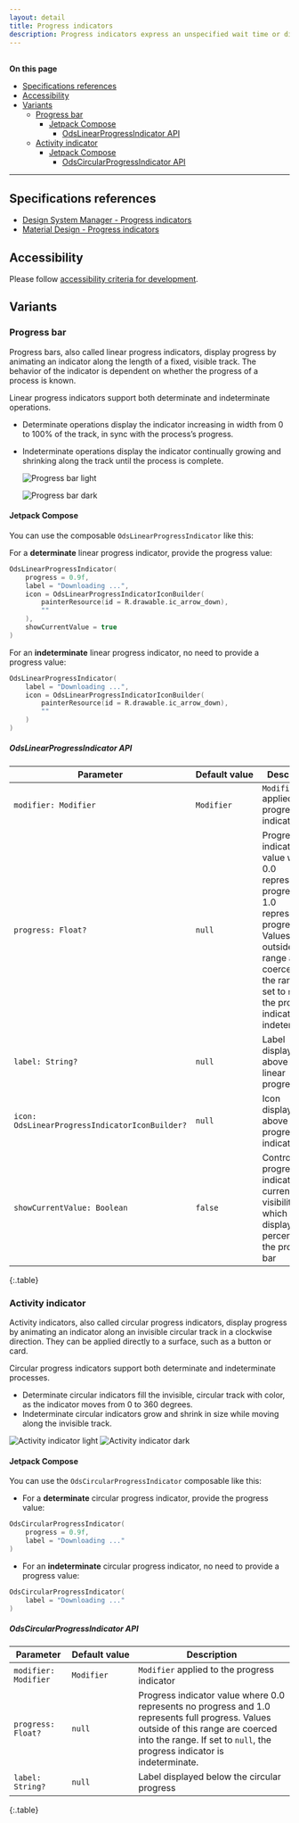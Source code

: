 ```yaml
---
layout: detail
title: Progress indicators
description: Progress indicators express an unspecified wait time or display the length of a process.
---
```


<br>**On this page**

* [Specifications references](#specifications-references)
* [Accessibility](#accessibility)
* [Variants](#variants)
    * [Progress bar](#progress-bar)
        * [Jetpack Compose](#jetpack-compose)
            * [OdsLinearProgressIndicator API](#odslinearprogressindicator-api)
    * [Activity indicator](#activity-indicator)
        * [Jetpack Compose](#jetpack-compose-1)
            * [OdsCircularProgressIndicator API](#odscircularprogressindicator-api)

---

## Specifications references

- [Design System Manager - Progress indicators](https://system.design.orange.com/0c1af118d/p/92aec5-progress-indicators------/b/33faf7)
- [Material Design - Progress indicators](https://material.io/components/progress-indicators/)

## Accessibility

Please follow [accessibility criteria for development](https://a11y-guidelines.orange.com/en/mobile/android/development/).

## Variants

### Progress bar

Progress bars, also called linear progress indicators, display progress by animating an indicator along the length of a fixed,
visible track. The behavior of the indicator is dependent on whether the progress of a process is
known.

Linear progress indicators support both determinate and indeterminate operations.

* Determinate operations display the indicator increasing in width
  from 0 to 100% of the track, in sync with the process’s progress.
* Indeterminate operations display the indicator continually growing
  and shrinking along the track until the process is complete.

  ![Progress bar light](images/progress_linear_light.png)

  ![Progress bar dark](images/progress_linear_dark.png)

#### Jetpack Compose

You can use the composable `OdsLinearProgressIndicator` like this:

For a **determinate** linear progress indicator, provide the progress value:

```kotlin
OdsLinearProgressIndicator(
    progress = 0.9f,
    label = "Downloading ...",
    icon = OdsLinearProgressIndicatorIconBuilder(
        painterResource(id = R.drawable.ic_arrow_down),
        ""
    ),
    showCurrentValue = true
)
```

For an **indeterminate** linear progress indicator, no need to provide a progress value:

```kotlin
OdsLinearProgressIndicator(
    label = "Downloading ...",
    icon = OdsLinearProgressIndicatorIconBuilder(
        painterResource(id = R.drawable.ic_arrow_down),
        ""
    )
)
```

##### OdsLinearProgressIndicator API

Parameter | Default&nbsp;value | Description
-- | -- | --
`modifier: Modifier` | `Modifier` | `Modifier` applied to the progress indicator
`progress: Float?` | `null` | Progress indicator value where 0.0 represents no progress and 1.0 represents full progress. Values outside of this range are coerced into the range. If set to `null`, the progress indicator is indeterminate.
`label: String?` | `null` | Label displayed above the linear progress
`icon: OdsLinearProgressIndicatorIconBuilder?` | `null` | Icon displayed above the progress indicator
`showCurrentValue: Boolean` | `false` | Controls the progress indicator current value visibility which is displayed in percent below the progress bar
{:.table}

### Activity indicator

Activity indicators, also called circular progress indicators, display progress by animating an indicator along an
invisible circular track in a clockwise direction. They can be applied directly
to a surface, such as a button or card.

Circular progress indicators support both determinate and indeterminate
processes.

* Determinate circular indicators fill the invisible, circular track with
  color, as the indicator moves from 0 to 360 degrees.
* Indeterminate circular indicators grow and shrink in size while moving along
  the invisible track.

![Activity indicator light](images/progress_circular_light.png)  ![Activity indicator dark](images/progress_circular_dark.png)

#### Jetpack Compose

You can use the `OdsCircularProgressIndicator` composable like this:

- For a **determinate** circular progress indicator, provide the progress value:

```kotlin
OdsCircularProgressIndicator(
    progress = 0.9f,
    label = "Downloading ..."
)
```

- For an **indeterminate** circular progress indicator, no need to provide a progress value:

```kotlin
OdsCircularProgressIndicator(
    label = "Downloading ..."
)
```

##### OdsCircularProgressIndicator API

Parameter | Default&nbsp;value | Description
-- | -- | --
`modifier: Modifier` | `Modifier` | `Modifier` applied to the progress indicator
`progress: Float?` | `null` | Progress indicator value where 0.0 represents no progress and 1.0 represents full progress. Values outside of this range are coerced into the range. If set to `null`, the progress indicator is indeterminate.
`label: String?` | `null` | Label displayed below the circular progress
{:.table}
